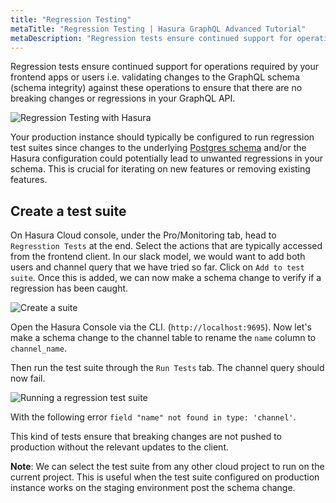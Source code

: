 ```yaml
---
title: "Regression Testing"
metaTitle: "Regression Testing | Hasura GraphQL Advanced Tutorial"
metaDescription: "Regression tests ensure continued support for operations required by your frontend apps or users"
---
```


Regression tests ensure continued support for operations required by your frontend apps or users i.e. validating changes to the GraphQL schema (schema integrity) against these operations to ensure that there are no breaking changes or regressions in your GraphQL API.

![Regression Testing with Hasura](https://hasura.io/blog/content/images/2020/02/regression-testing-diagram-2.png)

Your production instance should typically be configured to run regression test suites since changes to the underlying [Postgres schema](https://hasura.io/learn/database/postgresql/core-concepts/1-postgresql-schema/) and/or the Hasura configuration could potentially lead to unwanted regressions in your schema. This is crucial for iterating on new features or removing existing features.

## Create a test suite

On Hasura Cloud console, under the Pro/Monitoring tab, head to `Regresstion Tests` at the end. Select the actions that are typically accessed from the frontend client. In our slack model, we would want to add both users and channel query that we have tried so far. Click on `Add to test suite`. Once this is added, we can now make a schema change to verify if a regression has been caught.

![Create a suite](https://graphql-engine-cdn.hasura.io/learn-hasura/assets/graphql-hasura-advanced/regression-test-suite.png)

Open the Hasura Console via the CLI. (`http://localhost:9695`). Now let's make a schema change to the channel table to rename the `name` column to `channel_name`.

Then run the test suite through the `Run Tests` tab. The channel query should now fail.

![Running a regression test suite](https://graphql-engine-cdn.hasura.io/learn-hasura/assets/graphql-hasura-advanced/regression-test-run.png)

With the following error `field "name" not found in type: 'channel'`.

This kind of tests ensure that breaking changes are not pushed to production without the relevant updates to the client.

**Note**: We can select the test suite from any other cloud project to run on the current project. This is useful when the test suite configured on production instance works on the staging environment post the schema change.
